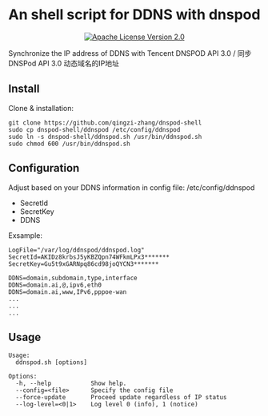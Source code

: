 <div align="center">
  <h1>An shell script for DDNS with dnspod</h1>
</div>

<p align="center">
  <a href="https://github.com/qingzi-zhang/dnspod-shell/blob/main/LICENSE">
    <img alt="Apache License Version 2.0" src="https://img.shields.io/github/license/qingzi-zhang/dnspod-shell">
  </a>
</p>

Synchronize the IP address of DDNS with Tencent DNSPOD API 3.0 / 同步 DNSPod API 3.0 动态域名的IP地址

## Install
Clone & installation:
```
git clone https://github.com/qingzi-zhang/dnspod-shell
sudo cp dnspod-shell/ddnspod /etc/config/ddnspod
sudo ln -s dnspod-shell/ddnspod.sh /usr/bin/ddnspod.sh
sudo chmod 600 /usr/bin/ddnspod.sh
```
## Configuration
Adjust based on your DDNS information in config file: /etc/config/ddnspod
- SecretId
- SecretKey
- DDNS

Exsample:
```
LogFile="/var/log/ddnspod/ddnspod.log"
SecretId=AKIDz8krbsJ5yKBZQpn74WFkmLPx3*******
SecretKey=Gu5t9xGARNpq86cd98joQYCN3*******

DDNS=domain,subdomain,type,interface
DDNS=domain.ai,@,ipv6,eth0
DDNS=domain.ai,www,IPv6,pppoe-wan
...
...
...
```
## Usage
```
Usage:
  ddnspod.sh [options]

Options:
  -h, --help           Show help.
  --config=<file>      Specify the config file
  --force-update       Proceed update regardless of IP status
  --log-level=<0|1>    Log level 0 (info), 1 (notice)
```